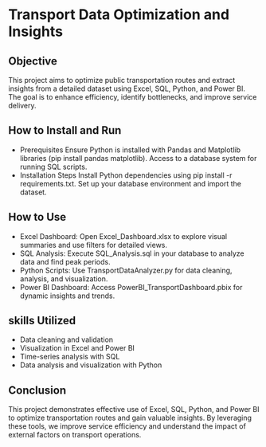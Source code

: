 # Transport Data Optimization and Insights
## Objective
This project aims to optimize public transportation routes and extract insights from a detailed dataset using Excel, SQL, Python, and Power BI. The goal is to enhance efficiency, identify bottlenecks, and improve service delivery.

## How to Install and Run
* Prerequisites
Ensure Python is installed with Pandas and Matplotlib libraries (pip install pandas matplotlib).
Access to a database system for running SQL scripts.
* Installation Steps
Install Python dependencies using pip install -r requirements.txt.
Set up your database environment and import the dataset.
## How to Use
* Excel Dashboard: Open Excel_Dashboard.xlsx to explore visual summaries and use filters for detailed views.
* SQL Analysis: Execute SQL_Analysis.sql in your database to analyze data and find peak periods.
* Python Scripts: Use TransportDataAnalyzer.py for data cleaning, analysis, and visualization.
* Power BI Dashboard: Access PowerBI_TransportDashboard.pbix for dynamic insights and trends.
## skills Utilized
* Data cleaning and validation
* Visualization in Excel and Power BI
* Time-series analysis with SQL
* Data analysis and visualization with Python
## Conclusion
This project demonstrates effective use of Excel, SQL, Python, and Power BI to optimize transportation routes and gain valuable insights. By leveraging these tools, we improve service efficiency and understand the impact of external factors on transport operations.
